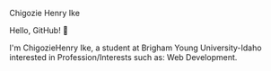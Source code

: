 Chigozie Henry Ike

Hello, GitHub! 👋

I'm ChigozieHenry Ike, a student at Brigham Young University-Idaho interested in  Profession/Interests such as: Web Development.
